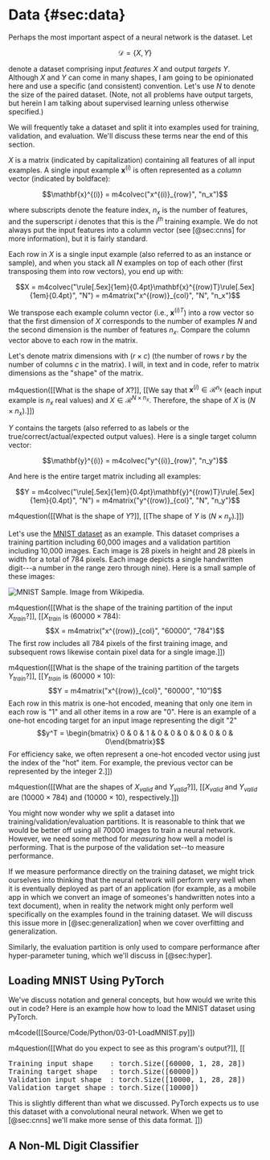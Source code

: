 # Data {#sec:data}

Perhaps the most important aspect of a neural network is the dataset. Let

$$\mathcal{D} = \{X, Y\}$$

denote a dataset comprising input *features* $X$ and output *targets* $Y$. Although $X$ and $Y$ can come in many shapes, I am going to be opinionated here and use a specific (and consistent) convention. Let's use $N$ to denote the size of the paired dataset. (Note, not all problems have output targets, but herein I am talking about supervised learning unless otherwise specified.)

We will frequently take a dataset and split it into examples used for training, validation, and evaluation. We'll discuss these terms near the end of this section.

$X$ is a matrix (indicated by capitalization) containing all features of all input examples. A single input example $\mathbf{x}^{(i)}$ is often represented as a *column* vector (indicated by boldface):


$$\mathbf{x}^{(i)} = m4colvec("x^{(i)}_{row}", "n_x")$$


where subscripts denote the feature index, $n_x$ is the number of features, and the superscript $i$ denotes that this is the $i^{\mathit{th}}$ training example. We do not always put the input features into a column vector (see [@sec:cnns] for more information), but it is fairly standard.

Each row in $X$ is a single input example (also referred to as an instance or sample), and when you stack all $N$ examples on top of each other (first transposing them into row vectors), you end up with:


$$X = m4colvec("\rule[.5ex]{1em}{0.4pt}\mathbf{x}^{(row)T}\rule[.5ex]{1em}{0.4pt}", "N") = m4matrix("x^{(row)}_{col}", "N", "n_x")$$


We transpose each example column vector (i.e., $\mathbf{x}^{(i)T}$) into a row vector so that the first dimension of $X$ corresponds to the number of examples $N$ and the second dimension is the number of features $n_x$. Compare the column vector above to each row in the matrix.

Let's denote matrix dimensions with $(r \times c)$ (the number of rows $r$ by the number of columns $c$ in the matrix). I will, in text and in code, refer to matrix dimensions as the "shape" of the matrix.


m4question([[What is the shape of $X$?]], [[We say that $\mathbf{x}^{(i)} \in \mathcal{R}^{n_x}$ (each input example is $n_x$ real values) and $X \in \mathcal{R}^{N \times n_x}$. Therefore, the shape of $X$ is $(N \times n_x)$.]])


$Y$ contains the targets (also referred to as labels or the true/correct/actual/expected output values). Here is a single target column vector:


$$\mathbf{y}^{(i)} = m4colvec("y^{(i)}_{row}", "n_y")$$


And here is the entire target matrix including all examples:


$$Y = m4colvec("\rule[.5ex]{1em}{0.4pt}\mathbf{y}^{(row)T}\rule[.5ex]{1em}{0.4pt}", "N") = m4matrix("y^{(row)}_{col}", "N", "n_y")$$


m4question([[What is the shape of $Y$?]], [[The shape of $Y$ is $(N \times n_y)$.]])


<!-- For example, we might **predict a person's location on Earth in latitude, longitude, and altitude by looking at the temperature, illuminance, time of day, and day of year at their location**. In this example, $n_x$ and $n_y$ are $4$ (temperature, illuminance, time of day, and day of year) and $3$ (latitude, longitude, and altitude), respectively. And if we have $N=785$ example pairs, then $X$ and $Y$ are $(785, 4)$ and $(785, 3)$, respectively. -->

Let's use the [MNIST dataset](https://en.wikipedia.org/wiki/MNIST_database) as an example. This dataset comprises a training partition including 60,000 images and a validation partition including 10,000 images. Each image is 28 pixels in height and 28 pixels in width for a total of 784 pixels. Each image depicts a single handwritten digit---a number in the range zero through nine). Here is a small sample of these images:


![MNIST Sample. Image from Wikipedia.](https://upload.wikimedia.org/wikipedia/commons/2/27/MnistExamples.png)


m4question([[What is the shape of the training partition of the input $X_{train}$?]], [[$X_{train}$ is $(60000 \times 784$): $$X = m4matrix("x^{(row)}_{col}", "60000", "784")$$ The first row includes all 784 pixels of the first training image, and subsequent rows likewise contain pixel data for a single image.]])


m4question([[What is the shape of the training partition of the targets $Y_{train}$?]], [[$Y_{train}$ is $(60000 \times 10$): $$Y = m4matrix("x^{(row)}_{col}", "60000", "10")$$ Each row in this matrix is one-hot encoded, meaning that only one item in each row is "1" and all other items in a row are "0". Here is an example of a one-hot encoding target for an input image representing the digit "2" $$y^T = \begin{bmatrix} 0 & 0 & 1 & 0 & 0 & 0 & 0 & 0 & 0 & 0\end{bmatrix}$$ For efficiency sake, we often represent a one-hot encoded vector using just the index of the "hot" item. For example, the previous vector can be represented by the integer 2.]])


m4question([[What are the shapes of $X_{valid}$ and $Y_{valid}$?]], [[$X_{valid}$ and $Y_{valid}$ are $(10000 \times 784)$ and $(10000 \times 10)$, respectively.]])


You might now wonder why we split a dataset into training/validation/evaluation partitions. It is reasonable to think that we would be better off using all 70000 images to train a neural network. However, we need some method for *measuring* how well a model is performing. That is the purpose of the validation set--to measure performance.

If we measure performance directly on the training dataset, we might trick ourselves into thinking that the neural network will perform very well when it is eventually deployed as part of an application (for example, as a mobile app in which we convert an image of someones's handwritten notes into a text document), when in reality the network might only perform well specifically on the examples found in the training dataset. We will discuss this issue more in [@sec:generalization] when we cover overfitting and generalization.

Similarly, the evaluation partition is only used to compare performance after hyper-parameter tuning, which we'll discuss in [@sec:hyper].

## Loading MNIST Using PyTorch

We've discuss notation and general concepts, but how would we write this out in code? Here is an example how how to load the MNIST dataset using PyTorch.


m4code([[Source/Code/Python/03-01-LoadMNIST.py]])


m4question([[What do you expect to see as this program's output?]], [[
<pre class="code-block">
Training input shape    : torch.Size([60000, 1, 28, 28])
Training target shape   : torch.Size([60000])
Validation input shape  : torch.Size([10000, 1, 28, 28])
Validation target shape : torch.Size([10000])
</pre>

This is slightly different than what we discussed. PyTorch expects us to use this dataset with a convolutional neural network. When we get to [@sec:cnns] we'll make more sense of this data format.
]])


## A Non-ML Digit Classifier


<!-- - non-ml example -->

